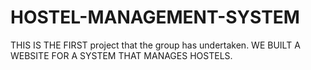 # HOSTEL-MANAGEMENT-SYSTEM
THIS IS THE FIRST project that the group has undertaken. WE BUILT A WEBSITE FOR A SYSTEM THAT MANAGES HOSTELS.
